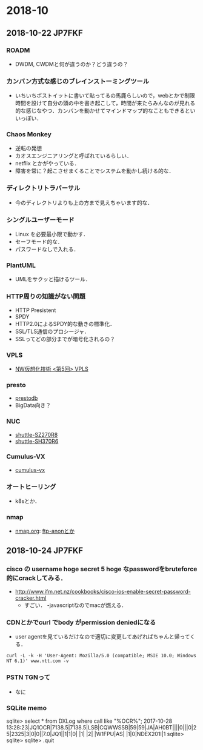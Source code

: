 # 2018-10

## 2018-10-22 JP7FKF

### ROADM
  - DWDM, CWDMと何が違うのか？どう違うの？

### カンバン方式な感じのブレインストーミングツール
  - いちいちポストイットに書いて貼ってるの馬鹿らしいので，webとかで制限時間を設けて自分の頭の中を書き起こして，時間が来たらみんなのが見れる的な感じなやつ．カンバンを動かせてマインドマップ的なこともできるといいっぽい．

### Chaos Monkey
  - 逆転の発想
  - カオスエンジニアリングと呼ばれているらしい．
  - netflix とかがやっている．
  - 障害を常に？起こさせまくることでシステムを動かし続ける的な．

### ディレクトリトラバーサル
  - 今のディレクトリよりも上の方まで見えちゃいます的な．

### シングルユーザーモード
  - Linux を必要最小限で動かす．
  - セーフモード的な．
  - パスワードなしで入れる．

### PlantUML
  - UMLをサクッと描けるツール．

### HTTP周りの知識がない問題
  - HTTP Presistent
  - SPDY
  - HTTP2.0によるSPDY的な動きの標準化．
  - SSL/TLS通信のプロシージャ．
  - SSLってどの部分までが暗号化されるの？

### VPLS
  - [NW仮想化技術 <第5回> VPLS](https://www.infraeye.com/2016/11/02/ccieb05/)

### presto
  - [prestodb](https://prestodb.io/)
  - BigData向き？

### NUC
  - [shuttle-SZ270R8](http://shuttle-japan.jp/sz270r8/)
  - [shuttle-SH370R6](http://shuttle-japan.jp/sh370r6/)

### Cumulus-VX
  - [cumulus-vx](https://cumulusnetworks.com/products/cumulus-vx/)

### オートヒーリング
  - k8sとか．

### nmap
  - [nmap.org](https://nmap.org/): [ftp-anonとか](https://nmap.org/nsedoc/scripts/ftp-anon.html)

## 2018-10-24 JP7FKF
### cisco の username hoge secret 5 hoge なpasswordをbruteforce的にcrackしてみる．
  - http://www.ifm.net.nz/cookbooks/cisco-ios-enable-secret-password-cracker.html
    - すごい．
    -javascriptなのでmacが燃える．

### CDNとかでcurl でbody がpermission deniedになる
  - user agentを見ているだけなので適切に変更してあげればちゃんと帰ってくる．
  ```
  curl -L -k -H 'User-Agent: Mozilla/5.0 (compatible; MSIE 10.0; Windows NT 6.1)' www.ntt.com -v
  ```

### PSTN TGNって
  - なに

### SQLite memo
sqlite> select * from DXLog where call like "%OCR%";
2017-10-28 13:28:23|JQ1OCR|7138.5|7138.5|LSB|CQWWSSB|59|59|JA|AH0BT||||0|||0|25|2325|3|0|0||7.0|JQ1||1|1|0| |1| |2| |W1FPU|AS| |1|0|NDEX201I|1
sqlite>
sqlite>
sqlite> .quit
